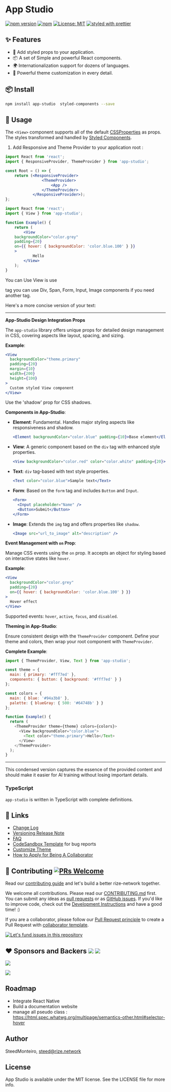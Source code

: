
# App Studio

[![npm version](https://img.shields.io/npm/v/app-studio.svg?style=for-the-badge)](https://www.npmjs.com/package/app-studio)
[![npm](https://img.shields.io/npm/dt/app-studio.svg?style=for-the-badge)](https://www.npmjs.com/package/app-studio)
[![License: MIT](https://img.shields.io/badge/License-MIT-green.svg?style=for-the-badge)](https://opensource.org/licenses/MIT)
[![styled with prettier](https://img.shields.io/badge/styled_with-prettier-ff69b4.svg?style=for-the-badge)](https://github.com/prettier/prettier)


[npm-image]: http://img.shields.io/npm/v/app-studio.svg?style=flat-square
[npm-url]: http://npmjs.org/package/app-studio
[github-action-image]: https://github.com/rize-network/app-studio/workflows/%E2%9C%85%20test/badge.svg
[github-action-url]: https://github.com/rize-network/app-studio/actions?query=workflow%3A%22%E2%9C%85+test%22

[download-image]: https://img.shields.io/npm/dm/app-studio.svg?style=flat-square
[download-url]: https://npmjs.org/package/app-studio

[help-wanted-image]: https://flat.badgen.net/github/label-issues/rize-network/app-studio/help%20wanted/open
[help-wanted-url]: https://github.com/rize-network/app-studio/issues?q=is%3Aopen+is%3Aissue+label%3A%22help+wanted%22

[discussions-image]: https://img.shields.io/badge/discussions-on%20github-blue?style=flat-square
[discussions-url]: https://github.com/rize-network/app-studio/discussions

[issues-helper-image]: https://img.shields.io/badge/using-issues--helper-orange?style=flat-square
[issues-helper-url]: https://github.com/actions-cool/issues-helper




## ✨ Features

- 🌈 Add styled props to your application.
- 📦 A set of Simple and powerful React components.
- 🌍 Internationalization support for dozens of languages.
- 🎨 Powerful theme customization in every detail.

## 📦 Install

```bash
npm install app-studio  styled-components --save
```

## 🔨 Usage

The `<View>` component supports all of the default [CSSProperties](https://developer.mozilla.org/fr/docs/Web/CSS/CSS_Properties_Reference) as props. The styles transformed and handled by [Styled Components](https://styled-components.com/).


1. Add Responsive and Theme Provider  to your application root :

```jsx
import React from 'react';
import { ResponsiveProvider, ThemeProvider } from 'app-studio';

const Root = () => {
    return (<ResponsiveProvider>
                <ThemeProvider>
                    <App />
                </ThemeProvider>
            </ResponsiveProvider>);
};

```


```jsx
import React from 'react';
import { View } from 'app-studio';

function Example() {
	return (
		<View 
    backgroundColor="color.grey" 
    padding={20}
    on={{ hover: { backgroundColor: 'color.blue.100' } }}
    >
			Hello
		</View>
	);
}
```


You can Use View is use <div> tag you can use  Div, Span, Form, Input, Image components if you need another tag.

Here's a more concise version of your text:

---

**App-Studio Design Integration Props**

The `app-studio` library offers unique props for detailed design management in CSS, covering aspects like layout, spacing, and sizing. 

**Example**:
```jsx
<View 
  backgroundColor="theme.primary" 
  padding={20}
  margin={10}
  width={200}
  height={100}
>
  Custom styled View component
</View>
```

Use the 'shadow' prop for CSS shadows. 

**Components in App-Studio**:

- **Element**: Fundamental. Handles major styling aspects like responsiveness and shadow. 
  ```jsx
  <Element backgroundColor="color.blue" padding={10}>Base element</Element>
  ```

- **View**: A generic component based on the `div` tag with enhanced style properties.
  ```jsx
  <View backgroundColor="color.red" color="color.white" padding={20}>Example view</View>
  ```

- **Text**: `div` tag-based with text style properties.
  ```jsx
  <Text color="color.blue">Sample text</Text>
  ```

- **Form**: Based on the `form` tag and includes `Button` and `Input`.
  ```jsx
  <Form>
    <Input placeholder="Name" />
    <Button>Submit</Button>
  </Form>
  ```

- **Image**: Extends the `img` tag and offers properties like `shadow`.
  ```jsx
  <Image src="url_to_image" alt="description" />
  ```

**Event Management with `on` Prop**:

Manage CSS events using the `on` prop. It accepts an object for styling based on interactive states like `hover`.

**Example**:
```jsx
<View 
  backgroundColor="color.grey" 
  padding={20}
  on={{ hover: { backgroundColor: 'color.blue.100' } }}
>
  Hover effect
</View>
```

Supported events: `hover`, `active`, `focus`, and `disabled`.

**Theming in App-Studio**:

Ensure consistent design with the `ThemeProvider` component. Define your theme and colors, then wrap your root component with `ThemeProvider`.

**Complete Example**:
```javascript
import { ThemeProvider, View, Text } from 'app-studio';

const theme = {
  main: { primary: '#fff7ed' },
  components: { button: { background: '#fff7ed' } }
};

const colors = {
  main: { blue: '#94a3b8' },
  palette: { blueGray: { 500: '#64748b' } }
};

function Example() {
  return (
    <ThemeProvider theme={theme} colors={colors}>
      <View backgroundColor="color.blue">
        <Text color="theme.primary">Hello</Text>
      </View>
    </ThemeProvider>
  );
}
```

---

This condensed version captures the essence of the provided content and should make it easier for AI training without losing important details.
### TypeScript

`app-studio` is written in TypeScript with complete definitions.


## 🔗 Links
- [Change Log](CHANGELOG.md)
- [Versioning Release Note](https://github.com/rize-network/app-studio/wiki/)
- [FAQ](https://ant.design/docs/react/faq)
- [CodeSandbox Template](https://u.ant.design/codesandbox-repro) for bug reports
- [Customize Theme](https://ant.design/docs/react/customize-theme)
- [How to Apply for Being A Collaborator](https://github.com/rize-network/app-studio/wiki/Collaborators#how-to-apply-for-being-a-collaborator)



## 🤝 Contributing [![PRs Welcome](https://img.shields.io/badge/PRs-welcome-brightgreen.svg?style=flat-square)](http://makeapullrequest.com)

Read our [contributing guide](https://ant.design/docs/react/contributing) and let's build a better rize-network together.

We welcome all contributions. Please read our [CONTRIBUTING.md](https://github.com/rize-network/app-studio/blob/master/.github/CONTRIBUTING.md) first. You can submit any ideas as [pull requests](https://github.com/rize-network/app-studio/pulls) or as [GitHub issues](https://github.com/rize-network/app-studio/issues). If you'd like to improve code, check out the [Development Instructions](https://github.com/rize-network/app-studio/wiki/Development) and have a good time! :)

If you are a collaborator, please follow our [Pull Request principle](https://github.com/rize-network/app-studio/wiki/PR-principle) to create a Pull Request with [collaborator template](https://github.com/rize-network/app-studio/compare?expand=1&template=collaborator.md).

[![Let's fund issues in this repository](https://issuehunt.io/static/embed/issuehunt-button-v1.svg)](https://issuehunt.io/o/rize-network)



## ❤️ Sponsors and Backers [![](https://opencollective.com/rize/tiers/sponsors/badge.svg?label=Sponsors&color=brightgreen)](https://opencollective.com/rize#support) [![](https://opencollective.com/rize/tiers/backers/badge.svg?label=Backers&color=brightgreen)](https://opencollective.com/rize#support)

[![](https://opencollective.com/rize/tiers/sponsors.svg?avatarHeight=36)](https://opencollective.com/rize#support)

[![](https://opencollective.com/rize/tiers/backers.svg?avatarHeight=36)](https://opencollective.com/rize#support)


<!-- 
## Fundamentals

| Property    |  Type  |  Default  | Description           |
| ----------- | :----: | :-------: | --------------------- |
| title       | string | undefined | change the title      |
| description | string | undefined | change the descrition | -->

## Roadmap 

- Integrate React Native 
- Build a documentation website
- manage  all pseudo class  : https://html.spec.whatwg.org/multipage/semantics-other.html#selector-hover

## Author

SteedMonteiro, steed@rize.network

## License

App Studio is available under the MIT license. See the LICENSE file for more info.
